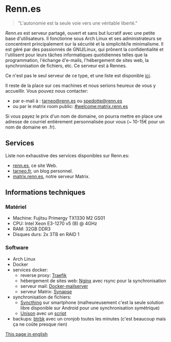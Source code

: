 ---
---

# Renn.es

> "L'autonomie est la seule voie vers une véritable liberté."

*Renn.es* est serveur partagé, ouvert et sans but lucratif avec une petite base d'utilisateurs. Il fonctionne sous Arch Linux et ses administrateurs se concentrent principalement sur la sécurité et la simplicité/le minimalisme. Il est géré par des passionnés de GNU/Linux, qui prônent la confidentialité et l'utilisent pour leurs tâches informatiques quotidiennes telles que la programmation, l'échange d'e-mails, l'hébergement de sites web, la synchronisation de fichiers, etc.
Ce serveur est à Rennes.

Ce n'est pas le seul serveur de ce type, et une liste est disponible [ici](https://tildeverse.org/).

Il reste de la place sur ces machines et nous serions heureux de vous y accueillir. Vous pouvez nous contacter:

- par e-mail à : <tarneo@renn.es> ou <spedotte@renn.es>
- ou par le matrix room public: [#welcome:matrix.renn.es](https://matrix.to/#/#welcome:matrix.renn.es)

Si vous payez le prix d\'un nom de domaine, on pourra mettre en place une adresse de courriel entièrement personnalisée pour vous (~ 10-15€ pour un nom de domaine en .fr).

## Services

Liste non exhaustive des services disponibles sur Renn.es:

- [renn.es](https://renn.es), ce site Web.
- [tarneo.fr](https://tarneo.fr), un blog personnel.
- [matrix.renn.es](https://matrix.to/#/#welcome:matrix.renn.es), notre serveur Matrix.

## Informations techniques

### Matériel

- Machine: Fujitsu Primergy TX1330 M2 GS01
- CPU: Intel Xeon E3-1270 v5 (8) @ 4GHz
- RAM: 32GB DDR3
- Disques durs: 2x 3TB en RAID 1

### Software

- Arch Linux
- Docker
- services docker:
    - reverse proxy: [Traefik](https://traefik.io/traefik/)
    - hébergement de sites web: [Nginx](https://hub.docker.com/_/nginx) avec rsync pour la synchronisation
    - serveur mail: [Docker-mailserver](https://docker-mailserver.github.io/docker-mailserver/latest/)
    - serveur Matrix: [Synapse](https://hub.docker.com/r/matrixdotorg/synapse)
- synchronisation de fichiers:
    - [Syncthing](https://syncthing.net/) sur smartphone (malheureusement c'est la seule solution libre disponible sur Android pour une synchronisation symétrique)
    - [Unison](https://github.com/bcpierce00/unison) avec un [script](https://github.com/tarneaux/.f/blob/master/zsh/.config/scripts/unison-sync)
- backups: [btrbk](https://github.com/digint/btrbk) avec un cronjob toutes les minutes (c'est beaucoup mais ça ne coûte presque rien)

[This page in english](/)

